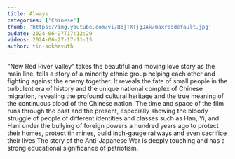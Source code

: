 ```yaml
---
title: Always
categories: ['Chinese']
thumb: 'https://img.youtube.com/vi/BbjTXTjgJAk/maxresdefault.jpg'
pudate: 2024-06-27T17:12:29
videos: 2024-06-27-17-11-15
author: tin-sokhavuth
---
```

"New Red River Valley" takes the beautiful and moving love story as the main line, tells a story of a minority ethnic group helping each other and fighting against the enemy together. It reveals the fate of small people in the turbulent era of history and the unique national complex of Chinese migration, revealing the profound cultural heritage and the true meaning of the continuous blood of the Chinese nation. The time and space of the film runs through the past and the present, especially showing the bloody struggle of people of different identities and classes such as Han, Yi, and Hani under the bullying of foreign powers a hundred years ago to protect their homes, protect tin mines, build inch-gauge railways and even sacrifice their lives The story of the Anti-Japanese War is deeply touching and has a strong educational significance of patriotism.